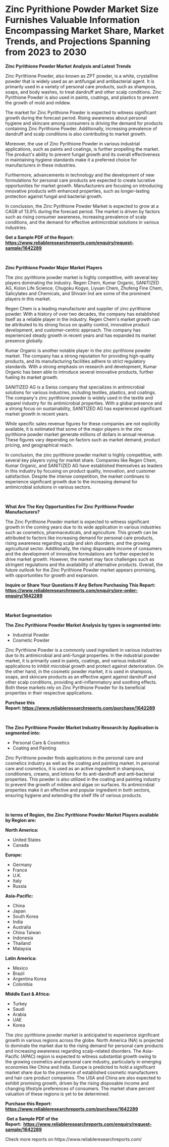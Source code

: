 <p><h1>Zinc Pyrithione Powder Market Size Furnishes Valuable Information Encompassing Market Share, Market Trends, and Projections Spanning from 2023 to 2030</h1></p><p><strong>Zinc Pyrithione Powder Market Analysis and Latest Trends</strong></p>
<p><p>Zinc Pyrithione Powder, also known as ZPT powder, is a white, crystalline powder that is widely used as an antifungal and antibacterial agent. It is primarily used in a variety of personal care products, such as shampoos, soaps, and body washes, to treat dandruff and other scalp conditions. Zinc Pyrithione Powder is also used in paints, coatings, and plastics to prevent the growth of mold and mildew.</p><p>The market for Zinc Pyrithione Powder is expected to witness significant growth during the forecast period. Rising awareness about personal hygiene and skincare among consumers is driving the demand for products containing Zinc Pyrithione Powder. Additionally, increasing prevalence of dandruff and scalp conditions is also contributing to market growth.</p><p>Moreover, the use of Zinc Pyrithione Powder in various industrial applications, such as paints and coatings, is further propelling the market. The product's ability to prevent fungal growth and its overall effectiveness in maintaining hygiene standards make it a preferred choice for manufacturers in these industries.</p><p>Furthermore, advancements in technology and the development of new formulations for personal care products are expected to create lucrative opportunities for market growth. Manufacturers are focusing on introducing innovative products with enhanced properties, such as longer-lasting protection against fungal and bacterial growth.</p><p>In conclusion, the Zinc Pyrithione Powder Market is expected to grow at a CAGR of 13.9% during the forecast period. The market is driven by factors such as rising consumer awareness, increasing prevalence of scalp conditions, and the demand for effective antimicrobial solutions in various industries.</p></p>
<p><strong>Get a Sample PDF of the Report:&nbsp; <a href="https://www.reliableresearchreports.com/enquiry/request-sample/1642289">https://www.reliableresearchreports.com/enquiry/request-sample/1642289</a></strong></p>
<p>&nbsp;</p>
<p><strong>Zinc Pyrithione Powder Major Market Players</strong></p>
<p><p>The zinc pyrithione powder market is highly competitive, with several key players dominating the industry. Regen Chem, Kumar Organic, SANITIZED AG, Kolon Life Science, Chugoku Kogyo, Liyuan Chem, Zhufeng Fine Chem, Salicylates and Chemicals, and Shivam Ind are some of the prominent players in this market.</p><p>Regen Chem is a leading manufacturer and supplier of zinc pyrithione powder. With a history of over two decades, the company has established itself as a reliable player in the industry. Regen Chem's market growth can be attributed to its strong focus on quality control, innovative product development, and customer-centric approach. The company has experienced steady growth in recent years and has expanded its market presence globally.</p><p>Kumar Organic is another notable player in the zinc pyrithione powder market. The company has a strong reputation for providing high-quality products, and its manufacturing facilities adhere to strict regulatory standards. With a strong emphasis on research and development, Kumar Organic has been able to introduce several innovative products, further fueling its market growth.</p><p>SANITIZED AG is a Swiss company that specializes in antimicrobial solutions for various industries, including textiles, plastics, and coatings. The company's zinc pyrithione powder is widely used in the textile and apparel industry for its antimicrobial properties. With a global presence and a strong focus on sustainability, SANITIZED AG has experienced significant market growth in recent years.</p><p>While specific sales revenue figures for these companies are not explicitly available, it is estimated that some of the major players in the zinc pyrithione powder market generate millions of dollars in annual revenue. These figures vary depending on factors such as market demand, product pricing, and geographical reach.</p><p>In conclusion, the zinc pyrithione powder market is highly competitive, with several key players vying for market share. Companies like Regen Chem, Kumar Organic, and SANITIZED AG have established themselves as leaders in this industry by focusing on product quality, innovation, and customer satisfaction. Despite the intense competition, the market continues to experience significant growth due to the increasing demand for antimicrobial solutions in various sectors.</p></p>
<p>&nbsp;</p>
<p><strong>What Are The Key Opportunities For Zinc Pyrithione Powder Manufacturers?</strong></p>
<p><p>The Zinc Pyrithione Powder market is expected to witness significant growth in the coming years due to its wide application in various industries such as cosmetics, pharmaceuticals, and agriculture. This growth can be attributed to factors like increasing demand for personal care products, rising awareness regarding scalp and skin disorders, and the growing agricultural sector. Additionally, the rising disposable income of consumers and the development of innovative formulations are further expected to drive market growth. However, the market may face challenges such as stringent regulations and the availability of alternative products. Overall, the future outlook for the Zinc Pyrithione Powder market appears promising, with opportunities for growth and expansion.</p></p>
<p><strong>Inquire or Share Your Questions If Any Before Purchasing This Report: <a href="https://www.reliableresearchreports.com/enquiry/pre-order-enquiry/1642289">https://www.reliableresearchreports.com/enquiry/pre-order-enquiry/1642289</a></strong></p>
<p>&nbsp;</p>
<p><strong>Market Segmentation</strong></p>
<p><strong>The Zinc Pyrithione Powder Market Analysis by types is segmented into:</strong></p>
<p><ul><li>Industrial Powder</li><li>Cosmetic Powder</li></ul></p>
<p><p>Zinc Pyrithione Powder is a commonly used ingredient in various industries due to its antimicrobial and anti-fungal properties. In the industrial powder market, it is primarily used in paints, coatings, and various industrial applications to inhibit microbial growth and protect against deterioration. On the other hand, in the cosmetic powder market, it is used in shampoos, soaps, and skincare products as an effective agent against dandruff and other scalp conditions, providing anti-inflammatory and soothing effects. Both these markets rely on Zinc Pyrithione Powder for its beneficial properties in their respective applications.</p></p>
<p><strong>Purchase this Report:&nbsp;<a href="https://www.reliableresearchreports.com/purchase/1642289">https://www.reliableresearchreports.com/purchase/1642289</a></strong></p>
<p>&nbsp;</p>
<p><strong>The Zinc Pyrithione Powder Market Industry Research by Application is segmented into:</strong></p>
<p><ul><li>Personal Care & Cosmetics</li><li>Coating and Painting</li></ul></p>
<p><p>Zinc Pyrithione powder finds applications in the personal care and cosmetics industry as well as the coating and painting market. In personal care and cosmetics, it is used as an active ingredient in shampoos, conditioners, creams, and lotions for its anti-dandruff and anti-bacterial properties. This powder is also utilized in the coating and painting industry to prevent the growth of mildew and algae on surfaces. Its antimicrobial properties make it an effective and popular ingredient in both sectors, ensuring hygiene and extending the shelf life of various products.</p></p>
<p>&nbsp;</p>
<p><strong>In terms of Region, the Zinc Pyrithione Powder Market Players available by Region are:</strong></p>
<p>
    <p> <strong> North America: </strong>
        <ul>
            <li>United States</li>
            <li>Canada</li>
        </ul>
        </p> 
    <p> <strong> Europe: </strong>
        <ul>
            <li>Germany</li>
            <li>France</li>
            <li>U.K.</li>
            <li>Italy</li>
            <li>Russia</li>
        </ul>
        </p> 
    <p> <strong> Asia-Pacific: </strong>
        <ul>
            <li>China</li>
            <li>Japan</li>
            <li>South Korea</li>
            <li>India</li>
            <li>Australia</li>
            <li>China Taiwan</li>
            <li>Indonesia</li>
            <li>Thailand</li>
            <li>Malaysia</li>
        </ul>
        </p> 
    <p> <strong> Latin America: </strong>
        <ul>
            <li>Mexico</li>
            <li>Brazil</li>
            <li>Argentina Korea</li>
            <li>Colombia</li>
        </ul>
        </p> 
    <p> <strong> Middle East & Africa: </strong>
        <ul>
            <li>Turkey</li>
            <li>Saudi</li>
            <li>Arabia</li>
            <li>UAE</li>
            <li>Korea</li>
        </ul>
    </p>
    </p>
<p><p>The zinc pyrithione powder market is anticipated to experience significant growth in various regions across the globe. North America (NA) is projected to dominate the market due to the rising demand for personal care products and increasing awareness regarding scalp-related disorders. The Asia-Pacific (APAC) region is expected to witness substantial growth owing to the growing cosmetics and personal care industry, particularly in emerging economies like China and India. Europe is predicted to hold a significant market share due to the presence of established cosmetic manufacturers and hair care product companies. The USA and China are also expected to exhibit promising growth, driven by the rising disposable income and changing lifestyle preferences of consumers. The market share percent valuation of these regions is yet to be determined.</p></p>
<p><strong>Purchase this Report: <a href="https://www.reliableresearchreports.com/purchase/1642289">https://www.reliableresearchreports.com/purchase/1642289</a></strong></p>
<p>&nbsp;<strong>Get a Sample PDF of the Report:&nbsp;&nbsp;<a href="https://www.reliableresearchreports.com/enquiry/request-sample/1642289">https://www.reliableresearchreports.com/enquiry/request-sample/1642289</a></strong></p>
<p><strong></strong></p>
<p>Check more reports on https://www.reliableresearchreports.com/</p>